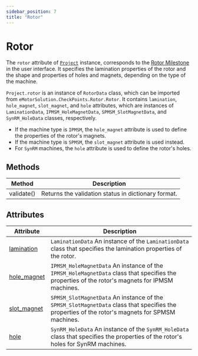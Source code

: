 ```yaml
---
sidebar_position: 7
title: "Rotor"
---
```

# Rotor

The `rotor` attribute of [`Project`](/docs/api/Project) instance, corresponds to the [Rotor Milestone](/docs/docs/Rotor) in the user interface. It specifies the lamination properties of the rotor and the shape and properties of holes and magnets, depending on the type of the machine.

`Project.rotor` is an instance of `RotorData` class, which can be imported from `eMotorSolution.CheckPoints.Rotor.Rotor`. It contains `lamination`, `hole_magnet`, `slot_magnet`, and `hole` attributes, which are instances of `LaminationData`, `IPMSM_HoleMagnetData`, `SPMSM_SlotMagnetData`, and `SynRM_HoleData` classes, respectively. 
* If the machine type is `IPMSM`, the `hole_magnet` attribute is used to define the properties of the rotor's magnets. 
* If the machine type is `SPMSM`, the `slot_magnet` attribute is used instead. 
* For `SynRM` machines, the `hole` attribute is used to define the rotor's holes.

## Methods
| Method | Description |
|--------|-------------|
| validate() | Returns the validation status in dictionary format. |

## Attributes
| Attribute | Description |
|---|---|
| [lamination](/docs/api/Rotor/lamination) | `LaminationData` An instance of the `LaminationData` class that specifies the lamination properties of the rotor. |
| [hole_magnet](/docs/api/Rotor/IPMSM) | `IPMSM_HoleMagnetData` An instance of the `IPMSM_HoleMagnetData` class that specifies the properties of the rotor's magnets for IPMSM machines. |
| [slot_magnet](/docs/api/Rotor/SPMSM) | `SPMSM_SlotMagnetData` An instance of the `SPMSM_SlotMagnetData` class that specifies the properties of the rotor's magnets for SPMSM machines. |
| [hole](/docs/api/Rotor/SynRM) | `SynRM_HoleData` An instance of the `SynRM_HoleData` class that specifies the properties of the rotor's holes for SynRM machines. |
